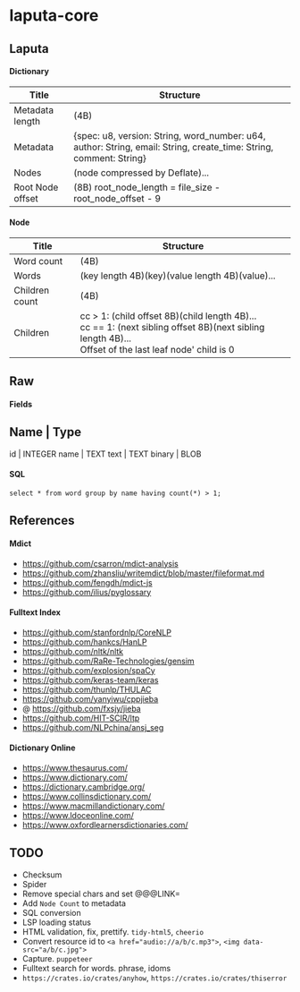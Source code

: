 # laputa-core

## Laputa
#### Dictionary
Title            | Structure
-----------------|-------------
Metadata length  | (4B)
Metadata         | {spec: u8, version: String, word_number: u64, author: String, email: String, create_time: String, comment: String}
Nodes            | (node compressed by Deflate)...
Root Node offset | (8B) root_node_length = file_size - root_node_offset - 9

#### Node
Title          | Structure
---------------|-----------------
Word count     | (4B)
Words          | (key length 4B)(key)(value length 4B)(value)...
Children count | (4B)
Children       | cc > 1: (child offset 8B)(child length 4B)...<br>cc == 1: (next sibling offset 8B)(next sibling length 4B)...<br>Offset of the last leaf node' child is 0

## Raw
#### Fields
Name     | Type
-----------------------
id       | INTEGER
name     | TEXT
text     | TEXT
binary   | BLOB

#### SQL
```
select * from word group by name having count(*) > 1;
```

## References
#### Mdict
- https://github.com/csarron/mdict-analysis
- https://github.com/zhansliu/writemdict/blob/master/fileformat.md
- https://github.com/fengdh/mdict-js
- https://github.com/ilius/pyglossary

#### Fulltext Index
- https://github.com/stanfordnlp/CoreNLP
- https://github.com/hankcs/HanLP
- https://github.com/nltk/nltk
- https://github.com/RaRe-Technologies/gensim
- https://github.com/explosion/spaCy
- https://github.com/keras-team/keras
- https://github.com/thunlp/THULAC
- https://github.com/yanyiwu/cppjieba
- @ https://github.com/fxsjy/jieba
- https://github.com/HIT-SCIR/ltp
- https://github.com/NLPchina/ansj_seg

#### Dictionary Online
- https://www.thesaurus.com/
- https://www.dictionary.com/
- https://dictionary.cambridge.org/
- https://www.collinsdictionary.com/
- https://www.macmillandictionary.com/
- https://www.ldoceonline.com/
- https://www.oxfordlearnersdictionaries.com/

## TODO
- Checksum
- Spider
- Remove special chars and set @@@LINK=
- Add `Node Count` to metadata
- SQL conversion
- LSP loading status
- HTML validation, fix, prettify. `tidy-html5`, `cheerio`
- Convert resource id to `<a href="audio://a/b/c.mp3">`, `<img data-src="a/b/c.jpg">`
- Capture. `puppeteer`
- Fulltext search for words. phrase, idoms
- `https://crates.io/crates/anyhow`, `https://crates.io/crates/thiserror`
